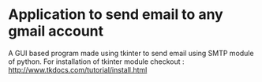 # Application to send email to any gmail account
A GUI based program made using tkinter to send email using SMTP module of python.
For installation of tkinter module checkout : http://www.tkdocs.com/tutorial/install.html

